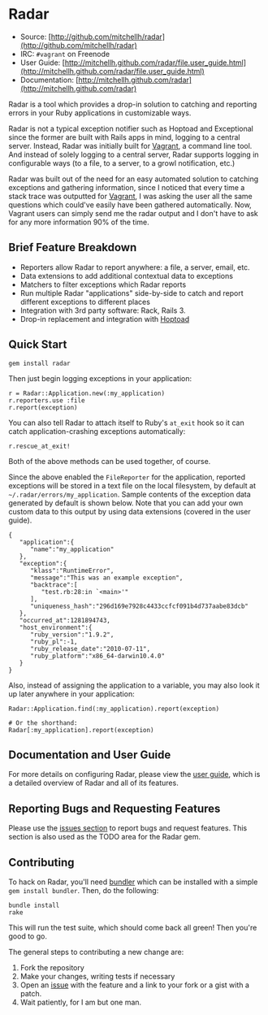 # Radar

* Source: [http://github.com/mitchellh/radar](http://github.com/mitchellh/radar)
* IRC: `#vagrant` on Freenode
* User Guide: [http://mitchellh.github.com/radar/file.user_guide.html](http://mitchellh.github.com/radar/file.user_guide.html)
* Documentation: [http://mitchellh.github.com/radar](http://mitchellh.github.com/radar)

Radar is a tool which provides a drop-in solution to catching and reporting
errors in your Ruby applications in customizable ways.

Radar is not a typical exception notifier such as Hoptoad and Exceptional
since the former are built with Rails apps in mind, logging to a central
server. Instead, Radar was initially built for [Vagrant](http://vagrantup.com),
a command line tool. And instead of solely logging to a central server,
Radar supports logging in configurable ways (to a file, to a server, to
a growl notification, etc.)

Radar was built out of the need for an easy automated solution to catching
exceptions and gathering information, since I noticed that every time a stack
trace was outputted for [Vagrant](http://vagrantup.com), I was asking the
user all the same questions which could've easily have been gathered automatically.
Now, Vagrant users can simply send me the radar output and I don't have to
ask for any more information 90% of the time.

## Brief Feature Breakdown

  - Reporters allow Radar to report anywhere: a file, a server, email, etc.
  - Data extensions to add additional contextual data to exceptions
  - Matchers to filter exceptions which Radar reports
  - Run multiple Radar "applications" side-by-side to catch and report
    different exceptions to different places
  - Integration with 3rd party software: Rack, Rails 3.
  - Drop-in replacement and integration with [Hoptoad](http://hoptoadapp.com)

## Quick Start

    gem install radar

Then just begin logging exceptions in your application:

    r = Radar::Application.new(:my_application)
    r.reporters.use :file
    r.report(exception)

You can also tell Radar to attach itself to Ruby's `at_exit` hook
so it can catch application-crashing exceptions automatically:

    r.rescue_at_exit!

Both of the above methods can be used together, of course.

Since the above enabled the `FileReporter` for the application, reported
exceptions will be stored in a text file on the local filesystem, by default
at `~/.radar/errors/my_application`. Sample contents of the exception
data generated by default is shown below. Note that you can add your own
custom data to this output by using data extensions (covered in the user
guide).

    {
       "application":{
          "name":"my_application"
       },
       "exception":{
          "klass":"RuntimeError",
          "message":"This was an example exception",
          "backtrace":[
             "test.rb:28:in `<main>'"
          ],
          "uniqueness_hash":"296d169e7928c4433ccfcf091b4d737aabe83dcb"
       },
       "occurred_at":1281894743,
       "host_environment":{
          "ruby_version":"1.9.2",
          "ruby_pl":-1,
          "ruby_release_date":"2010-07-11",
          "ruby_platform":"x86_64-darwin10.4.0"
       }
    }

Also, instead of assigning the application to a variable, you may also
look it up later anywhere in your application:

    Radar::Application.find(:my_application).report(exception)

    # Or the shorthand:
    Radar[:my_application].report(exception)

## Documentation and User Guide

For more details on configuring Radar, please view the
[user guide](http://mitchellh.github.com/radar/file.user_guide.html), which
is a detailed overview of Radar and all of its features.

## Reporting Bugs and Requesting Features

Please use the [issues section](http://github.com/mitchellh/radar/issues) to report
bugs and request features. This section is also used as the TODO area for the
Radar gem.

## Contributing

To hack on Radar, you'll need [bundler](http://github.com/carlhuda/bundler) which
can be installed with a simple `gem install bundler`. Then, do the following:

    bundle install
    rake

This will run the test suite, which should come back all green! Then you're
good to go.

The general steps to contributing a new change are:

1. Fork the repository
2. Make your changes, writing tests if necessary
3. Open an [issue](http://github.com/mitchellh/radar/issues) with the feature and
   a link to your fork or a gist with a patch.
4. Wait patiently, for I am but one man.
